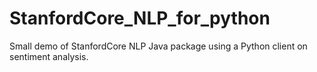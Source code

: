 # StanfordCore_NLP_for_python
Small demo of StanfordCore NLP Java package using a Python client on sentiment analysis.
